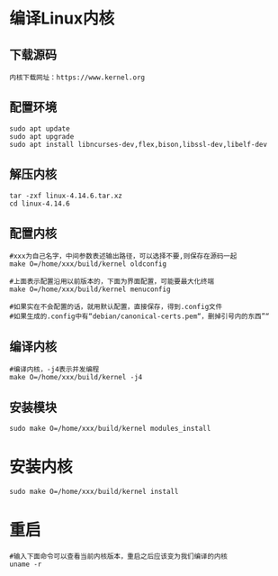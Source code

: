 # 编译Linux内核

## 下载源码

    内核下载网址：https://www.kernel.org

## 配置环境

    sudo apt update
    sudo apt upgrade
    sudo apt install libncurses-dev,flex,bison,libssl-dev,libelf-dev

## 解压内核

    tar -zxf linux-4.14.6.tar.xz
    cd linux-4.14.6

## 配置内核

    #xxx为自己名字，中间参数表述输出路径，可以选择不要,则保存在源码一起
    make O=/home/xxx/build/kernel oldconfig
    
    #上面表示配置沿用以前版本的，下面为界面配置，可能要最大化终端   
    make O=/home/xxx/build/kernel menuconfig 

    #如果实在不会配置的话，就用默认配置，直接保存，得到.config文件
    #如果生成的.config中有“debian/canonical-certs.pem“，删掉引号内的东西”“

## 编译内核

    #编译内核，-j4表示并发编程
    make O=/home/xxx/build/kernel -j4

## 安装模块

    sudo make O=/home/xxx/build/kernel modules_install 

# 安装内核

    sudo make O=/home/xxx/build/kernel install 

# 重启

    #输入下面命令可以查看当前内核版本，重启之后应该变为我们编译的内核
    uname -r 
